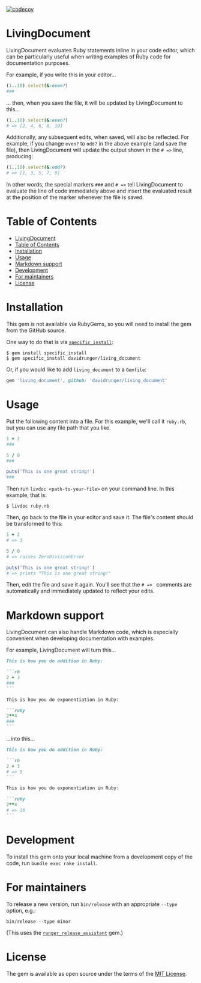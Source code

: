 [![codecov](https://codecov.io/gh/davidrunger/living_document/branch/main/graph/badge.svg)](https://codecov.io/gh/davidrunger/living_document)

# LivingDocument

LivingDocument evaluates Ruby statements inline in your code editor, which can be particularly useful when writing examples of Ruby code for documentation purposes.

For example, if you write this in your editor...

```rb
(1..10).select(&:even?)
###
```

... then, when you save the file, it will be updated by LivingDocument to this...

```rb
(1..10).select(&:even?)
# => [2, 4, 6, 8, 10]
```

Additionally, any subsequent edits, when saved, will also be reflected. For example, if you change `even?` to `odd?` in the above example (and save the file), then LivingDocument will update the output shown in the `# =>` line, producing:

```rb
(1..10).select(&:odd?)
# => [1, 3, 5, 7, 9]
```

In other words, the special markers `###` and `# =>` tell LivingDocument to evaluate the line of code immediately above and insert the evaluated result at the position of the marker whenever the file is saved.

# Table of Contents

<!--ts-->
* [LivingDocument](#livingdocument)
* [Table of Contents](#table-of-contents)
* [Installation](#installation)
* [Usage](#usage)
* [Markdown support](#markdown-support)
* [Development](#development)
* [For maintainers](#for-maintainers)
* [License](#license)

<!-- Created by https://github.com/ekalinin/github-markdown-toc -->
<!-- Added by: david, at: Tue Jan 28 08:42:03 PM CST 2025 -->

<!--te-->

# Installation

This gem is not available via RubyGems, so you will need to install the gem from the GitHub source.

One way to do that is via [`specific_install`](https://github.com/rdp/specific_install):

```
$ gem install specific_install
$ gem specific_install davidrunger/living_document
```

Or, if you would like to add `living_document` to a `Gemfile`:

```rb
gem 'living_document', github: 'davidrunger/living_document'
```

# Usage

Put the following content into a file. For this example, we'll call it `ruby.rb`, but you can use any file path that you like.

```rb
1 + 2
###

5 / 0
###

puts('This is one great string!')
###
```

Then run `livdoc <path-to-your-file>` on your command line. In this example, that is:

```
$ livdoc ruby.rb
```

Then, go back to the file in your editor and save it. The file's content should be transformed to this:

```rb
1 + 2
# => 3

5 / 0
# => raises ZeroDivisionError

puts('This is one great string!')
# => prints "This is one great string!"
```

Then, edit the file and save it again. You'll see that the `# => ` comments are automatically and immediately updated to reflect your edits.

# Markdown support

LivingDocument can also handle Markdown code, which is especially convenient when developing
documentation with examples.

For example, LivingDocument will turn this...

~~~markdown
This is how you do addition in Ruby:

```rb
2 + 3
###
```

This is how you do exponentiation in Ruby:

```ruby
2**4
###
```
~~~

...into this...

~~~markdown
This is how you do addition in Ruby:

```rb
2 + 3
# => 5
```

This is how you do exponentiation in Ruby:

```ruby
2**4
# => 16
```
~~~

# Development

To install this gem onto your local machine from a development copy of the code, run `bundle exec
rake install`.

# For maintainers

To release a new version, run `bin/release` with an appropriate `--type` option, e.g.:

```
bin/release --type minor
```

(This uses the [`runger_release_assistant`](https://github.com/davidrunger/runger_release_assistant) gem.)

# License

The gem is available as open source under the terms of the [MIT
License](https://opensource.org/licenses/MIT).
